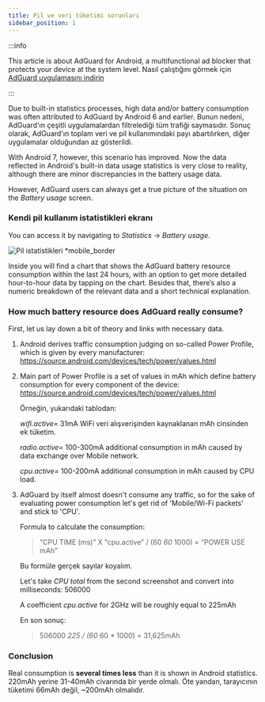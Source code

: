 ```yaml
---
title: Pil ve veri tüketimi sorunları
sidebar_position: 1
---
```


:::info

This article is about AdGuard for Android, a multifunctional ad blocker that protects your device at the system level. Nasıl çalıştığını görmek için [AdGuard uygulamasını indirin](https://agrd.io/download-kb-adblock)

:::

Due to built-in statistics processes, high data and/or battery consumption was often attributed to AdGuard by Android 6 and earlier. Bunun nedeni, AdGuard'ın çeşitli uygulamalardan filtrelediği tüm trafiği saymasıdır. Sonuç olarak, AdGuard'ın toplam veri ve pil kullanımındaki payı abartılırken, diğer uygulamalar olduğundan az gösterildi.

With Android 7, however, this scenario has improved. Now the data reflected in Android's built-in data usage statistics is very close to reality, although there are minor discrepancies in the battery usage data.

However, AdGuard users can always get a true picture of the situation on the *Battery usage* screen.

### Kendi pil kullanım istatistikleri ekranı

You can access it by navigating to *Statistics* → *Battery usage*.

![Pil istatistikleri *mobile_border](https://cdn.adtidy.org/content/articles/battery/1.png)

Inside you will find a chart that shows the AdGuard battery resource consumption within the last 24 hours, with an option to get more detailed hour-to-hour data by tapping on the chart. Besides that, there’s also a numeric breakdown of the relevant data and a short technical explanation.

### How much battery resource does AdGuard really consume?

First, let us lay down a bit of theory and links with necessary data.

1. Android derives traffic consumption judging on so-called Power Profile, which is given by every manufacturer: <https://source.android.com/devices/tech/power/values.html>

1. Main part of Power Profile is a set of values in mAh which define battery consumption for every component of the device: <https://source.android.com/devices/tech/power/values.html>

    Örneğin, yukarıdaki tablodan:

    *wifi.active=* 31mA WiFi veri alışverişinden kaynaklanan mAh cinsinden ek tüketim.

    *radio.active=* 100-300mA additional consumption in mAh caused by data exchange over Mobile network.

    *cpu.active=* 100-200mA additional consumption in mAh caused by CPU load.

1. AdGuard by itself almost doesn't consume any traffic, so for the sake of evaluating power consumption let's get rid of 'Mobile/Wi-Fi packets' and stick to 'CPU'.

    Formula to calculate the consumption:

    > “CPU TIME (ms)” X “cpu.active” / (60 *60* 1000) = “POWER USE mAh”

    Bu formüle gerçek sayılar koyalım.

    Let's take *CPU total* from the second screenshot and convert into milliseconds: 506000

    A coefficient *cpu.active* for 2GHz will be roughly equal to 225mAh

    En son sonuç:

    > 506000 *225 / (60* 60 * 1000) = 31,625mAh

### Conclusion

Real consumption is **several times less** than it is shown in Android statistics. 220mAh yerine 31-40mAh civarında bir yerde olmalı. Öte yandan, tarayıcının tüketimi 66mAh değil, ~200mAh olmalıdır.

